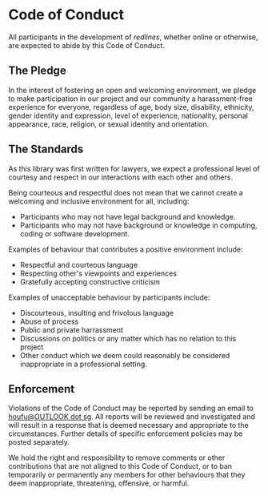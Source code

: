 # Code of Conduct

All participants in the development of _redlines_, whether online or otherwise,
are expected to abide by this Code of Conduct.

## The Pledge

In the interest of fostering an open and welcoming environment,
we pledge to make participation in our project and our community
a harassment-free experience for everyone,
regardless of age,
body size, disability, ethnicity, gender identity and expression,
level of experience, nationality, personal appearance, race, religion,
or sexual identity and orientation.

## The Standards

As this library was first written for lawyers, we expect a professional
level of courtesy and respect in our interactions with each other and others.

Being courteous and respectful does not mean that we cannot create a welcoming and inclusive
environment for all, including:

* Participants who may not have legal background and knowledge.
* Participants who may not have background or knowledge in computing, coding or software development.

Examples of behaviour that contributes a positive environment include:

* Respectful and courteous language
* Respecting other's viewpoints and experiences
* Gratefully accepting constructive criticism

Examples of unacceptable behaviour by participants include:

* Discourteous, insulting and frivolous language
* Abuse of process
* Public and private harrassment
* Discussions on politics or any matter which has no relation to this project
* Other conduct which we deem could reasonably be considered inappropriate in a professional setting.

## Enforcement

Violations of the Code of Conduct may be reported by sending an email
to [houfu@OUTLOOK dot sg](mailto:houfu@outlook.sg).
All reports will be reviewed and investigated and will result in a response that is deemed necessary and appropriate to
the circumstances. Further details of specific enforcement policies may be posted separately.

We hold the right and responsibility to remove comments or other contributions that are not aligned to this Code of
Conduct,
or to ban temporarily or permanently any members for other behaviours that they deem inappropriate, threatening,
offensive, or harmful.
